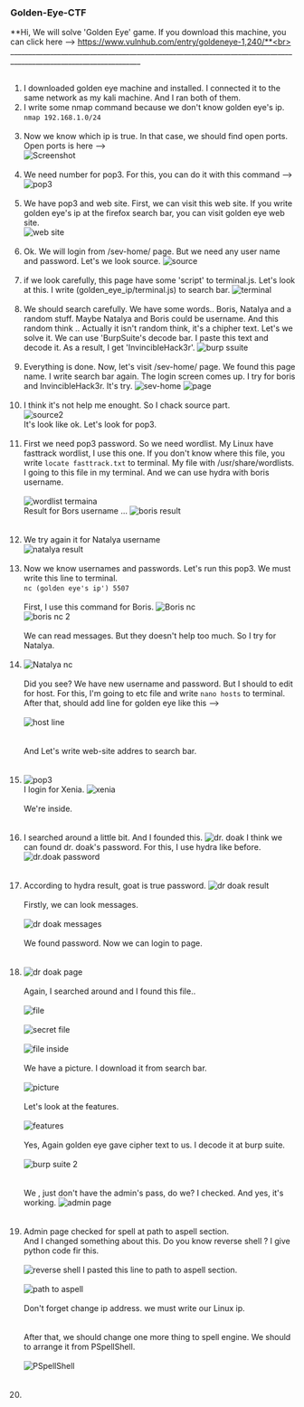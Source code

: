 ### Golden-Eye-CTF <br>
**Hi, We will solve 'Golden Eye' game. If you download this machine, you can click here --> https://www.vulnhub.com/entry/goldeneye-1,240/**<br>
__________________________________________________________________________________________________________________ <br><br>
1) I downloaded golden eye machine and installed. I connected it to the same network as my kali machine. And I ran both of them. <br>
2) I write some nmap command because we don't know golden eye's ip. <br>
`nmap 192.168.1.0/24`<br><br>
3) Now we know which ip is true. In that case, we should find open ports. Open ports is here --> <br> 
   ![Screenshot](https://github.com/SeymaAtmaca/Golden-Eye---CTF-/blob/main/golden%20eye%20-%20pictures/scan%20for%20ports.png)<br><br>
4) We need number for pop3. For this, you can do it with this command --> <br>
   ![pop3](https://github.com/SeymaAtmaca/Golden-Eye---CTF-/blob/main/golden%20eye%20-%20pictures/pop3.png) <br><br>
5) We have pop3 and web site. First, we can visit this web site. If you write golden eye's ip at the firefox search bar, you can visit golden eye web site. <br> ![web site](https://github.com/SeymaAtmaca/Golden-Eye---CTF-/blob/main/golden%20eye%20-%20pictures/web%20site.png) <br><br>
6) Ok. We will login from /sev-home/ page. But we need any user name and password. Let's we look source. ![source](https://github.com/SeymaAtmaca/Golden-Eye---CTF-/blob/main/golden%20eye%20-%20pictures/source.png) <br><br>
7) if we look carefully, this page have some 'script' to terminal.js. Let's look at this. I write (golden_eye_ip/terminal.js) to search bar. ![terminal](
https://github.com/SeymaAtmaca/Golden-Eye---CTF-/blob/main/golden%20eye%20-%20pictures/terminal.png) <br><br>
8) We should search carefully. We have some words.. Boris, Natalya and a random stuff. Maybe Natalya and Boris could be username. And this random think .. Actually it isn't random think, it's a chipher text. Let's we solve it. We can use 'BurpSuite's decode bar. I paste this text and decode it. As a result, I get 'InvincibleHack3r'. ![burp ssuite](https://github.com/SeymaAtmaca/Golden-Eye---CTF-/blob/main/golden%20eye%20-%20pictures/burp%20suite.png) <br><br>
9) Everything is done. Now, let's visit /sev-home/ page. We found this page name. I write search bar again. The login screen comes up. I try for boris and InvincibleHack3r. It's try. ![sev-home](https://github.com/SeymaAtmaca/Golden-Eye---CTF-/blob/main/golden%20eye%20-%20pictures/sev-home.png)
   ![page](https://github.com/SeymaAtmaca/Golden-Eye---CTF-/blob/main/golden%20eye%20-%20pictures/page.png)<br><br>
10) I think it's not help me enought. So I chack source part. <br> ![source2](https://github.com/SeymaAtmaca/Golden-Eye---CTF-/blob/main/golden%20eye%20-%20pictures/source2.png)<br> It's look like ok. Let's look for pop3.<br><br>
11) First we need pop3 password. So we need wordlist. My Linux have fasttrack wordlist, I use this one. If you don't know where this file, you write `locate fasttrack.txt` to terminal. My file with /usr/share/wordlists. I going to this file in my terminal. And we can use hydra with boris username. <br><br> ![wordlist termaina](https://github.com/SeymaAtmaca/Golden-Eye---CTF-/blob/main/golden%20eye%20-%20pictures/wordlist%20terminal.png)<br>Result for Bors username ...
![boris result](https://github.com/SeymaAtmaca/Golden-Eye---CTF-/blob/main/golden%20eye%20-%20pictures/boris%20result.png)<br><br><br>
12) We try again it for Natalya username <br> ![natalya result](https://github.com/SeymaAtmaca/Golden-Eye---CTF-/blob/main/golden%20eye%20-%20pictures/natalya%20result.png) <br><br>
13) Now we know usernames and passwords. Let's run this pop3. We must write this line to terminal. <br> `nc (golden eye's ip') 5507` <br><br> First, I use this command for Boris. ![Boris nc](https://github.com/SeymaAtmaca/Golden-Eye---CTF-/blob/main/golden%20eye%20-%20pictures/boris%20nc.png) <br> ![boris nc 2](https://github.com/SeymaAtmaca/Golden-Eye---CTF-/blob/main/golden%20eye%20-%20pictures/boris%20nc%202.png) <br><br> We can read  messages. But they doesn't help too much. So I try for Natalya. <br><br>
14) ![Natalya nc](https://github.com/SeymaAtmaca/Golden-Eye---CTF-/blob/main/golden%20eye%20-%20pictures/natalya%20nc.png) <br><br> Did you see? We have new username and password. But I should to edit for host. For this, I'm going to etc file and write `nano hosts` to terminal. After that, should add line for golden eye like this --> <br><br> ![host line](https://github.com/SeymaAtmaca/Golden-Eye---CTF-/blob/main/golden%20eye%20-%20pictures/host.png)<br><br><br> And Let's write web-site addres to search bar.<br><br><br>
15) ![pop3](https://github.com/SeymaAtmaca/Golden-Eye---CTF-/blob/main/golden%20eye%20-%20pictures/pop3%20web%20site.png) <br> I login for Xenia. ![xenia](https://github.com/SeymaAtmaca/Golden-Eye---CTF-/blob/main/golden%20eye%20-%20pictures/xeania.png)<br><br> We're inside. <br><br><br>
16) I searched around a little bit. And I founded this. ![dr. doak](https://github.com/SeymaAtmaca/Golden-Eye---CTF-/blob/main/golden%20eye%20-%20pictures/dr%20doak.png) I think we can found dr. doak's password. For this, I use hydra like before. ![dr.doak password](https://github.com/SeymaAtmaca/Golden-Eye---CTF-/blob/main/golden%20eye%20-%20pictures/dr%20doak%20password.png) <br><br><br>
17) According to hydra result, goat is true password. ![dr doak result](https://github.com/SeymaAtmaca/Golden-Eye---CTF-/blob/main/golden%20eye%20-%20pictures/dr%20doak%20hydra%20password.png) <br><br> Firstly, we can look messages.<br><br> ![dr doak messages](https://github.com/SeymaAtmaca/Golden-Eye---CTF-/blob/main/golden%20eye%20-%20pictures/dr%20doak%20messages.png) <br><br> We found password. Now we can login to page. <br><br><br>
18) ![dr doak page](https://github.com/SeymaAtmaca/Golden-Eye---CTF-/blob/main/golden%20eye%20-%20pictures/dr%20doak%20page.png) <br><br> Again, I searched around and I found this file.. <br><br> ![file](https://github.com/SeymaAtmaca/Golden-Eye---CTF-/blob/main/golden%20eye%20-%20pictures/file.png) <br><br> ![secret file](https://github.com/SeymaAtmaca/Golden-Eye---CTF-/blob/main/golden%20eye%20-%20pictures/file%202.png) <br><br> ![file inside](https://github.com/SeymaAtmaca/Golden-Eye---CTF-/blob/main/golden%20eye%20-%20pictures/file%20inside.png) <br><br> We have a picture. I download it from search bar.<br><br> ![picture](https://github.com/SeymaAtmaca/Golden-Eye---CTF-/blob/main/golden%20eye%20-%20pictures/picture.png) <br><br> Let's look at the features. <br><br> ![features](https://github.com/SeymaAtmaca/Golden-Eye---CTF-/blob/main/golden%20eye%20-%20pictures/picture%202.png) <br><br> Yes, Again golden eye gave cipher text to us. I decode it at burp suite. <br><br> ![burp suite 2](https://github.com/SeymaAtmaca/Golden-Eye---CTF-/blob/main/golden%20eye%20-%20pictures/burp%20suite%202.png) <br><br><br> We , just don't have the admin's pass, do we? I checked. And yes, it's working. ![admin page](https://github.com/SeymaAtmaca/Golden-Eye---CTF-/blob/main/golden%20eye%20-%20pictures/admin%20login.png) <br><br><br>
19) Admin page checked for spell at path to aspell section. <br> And I changed something about this. Do you know reverse shell ? I give python code fir this. <br><br> ![reverse shell](https://github.com/SeymaAtmaca/Golden-Eye---CTF-/blob/main/golden%20eye%20-%20pictures/reverse%20shell.png) I pasted this line to path to aspell section. <br><br> ![path to aspell](https://github.com/SeymaAtmaca/Golden-Eye---CTF-/blob/main/golden%20eye%20-%20pictures/aspell.png) <br><br> Don't forget change ip address. we must write our Linux ip. <br><br><br> After that, we should change one more thing to spell engine. We should to arrange it from PSpellShell. <br><br> ![PSpellShell](https://github.com/SeymaAtmaca/Golden-Eye---CTF-/blob/main/golden%20eye%20-%20pictures/spell%20shell.png) <br><br><br>
20) 












